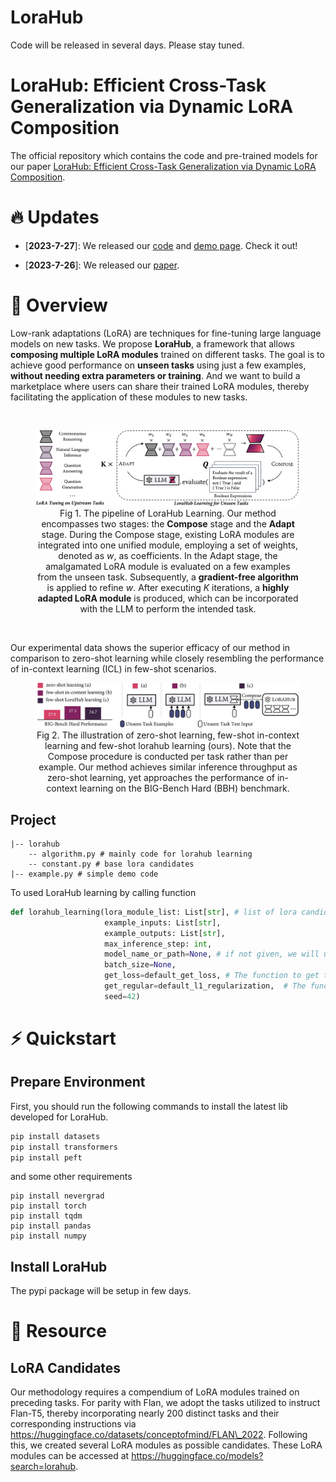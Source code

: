 # LoraHub

Code will be released in several days. Please stay tuned.
# LoraHub: Efficient Cross-Task Generalization via Dynamic LoRA Composition


The official repository which contains the code and pre-trained models for our paper [LoraHub: Efficient Cross-Task Generalization via Dynamic LoRA Composition](https://arxiv.org/abs/2307.13269).



# 🔥 Updates

- [**2023-7-27**]: We released our [code](https://github.com/sail-sg/lorahub) and [demo page](https://huggingface.co/spaces/sail/lorahub). Check it out!


- [**2023-7-26**]: We released our [paper](https://arxiv.org/abs/2307.13269).


# 🏴󠁶󠁵󠁭󠁡󠁰󠁿 Overview
Low-rank adaptations (LoRA) are techniques for fine-tuning large language models on new tasks. We propose **LoraHub**, a framework that allows **composing multiple LoRA modules** trained on different tasks. The goal is to achieve good performance on **unseen tasks** using just a few examples, **without needing extra parameters or training**. And we want to build a marketplace where users can share their trained LoRA modules, thereby facilitating the application of these modules to new tasks.

<br>

<figure style="text-align:center">
  <img src="./figure/pipeline.jpg">
  <figcaption>Fig 1. The pipeline of LoraHub Learning. Our method encompasses two stages: the <strong>Compose</strong> stage and the <strong>Adapt</strong> stage. During the Compose stage, existing LoRA modules are integrated into one unified module, employing a set of weights, denoted as <em>w</em>, as coefficients. In the Adapt stage, the amalgamated LoRA module is evaluated on a few examples from the unseen task. Subsequently, a <strong>gradient-free algorithm</strong> is applied to refine <em>w</em>. After executing <em>K</em> iterations, a <strong>highly adapted LoRA module</strong> is produced, which can be incorporated with the LLM to perform the intended task.
</figure>


<br>

Our experimental data shows the superior efficacy of our method in comparison to zero-shot learning while closely resembling the performance of in-context learning (ICL) in few-shot scenarios.

<figure style="text-align:center">
  <img src="./figure/overview.jpg">
  <figcaption>Fig 2. The illustration of zero-shot learning, few-shot in-context learning and few-shot lorahub learning (ours). Note that the Compose procedure is conducted per task rather than per example. Our method achieves similar inference throughput as zero-shot learning, yet approaches the performance of in-context learning on the BIG-Bench Hard (BBH) benchmark.
</figure>

## Project

``` shell
|-- lorahub
    -- algorithm.py # mainly code for lorahub learning
    -- constant.py # base lora candidates
|-- example.py # simple demo code
```

To used LoraHub learning by calling function

``` python
def lorahub_learning(lora_module_list: List[str], # list of lora candidates
                     example_inputs: List[str],
                     example_outputs: List[str],
                     max_inference_step: int, 
                     model_name_or_path=None, # if not given, we will use the model_name_or_path in lora config
                     batch_size=None, 
                     get_loss=default_get_loss, # The function to get the objective for optimiztion, use loss as default (can be changed to something like acc. or similarity)
                     get_regular=default_l1_regularization,  # The function to get regularization term for the weight, use 0.05*|w_i| as default
                     seed=42)

```


# ⚡️ Quickstart

## Prepare Environment

First, you should run the following commands to install the latest lib developed for LoraHub.

```python
pip install datasets
pip install transformers
pip install peft
```

and some other requirements

```
pip install nevergrad
pip install torch
pip install tqdm
pip install pandas
pip install numpy
```

## Install LoraHub

The pypi package will be setup in few days.

# 🏰 Resource

## LoRA Candidates

Our methodology requires a compendium of LoRA modules trained on preceding tasks. For parity with Flan, we adopt the tasks utilized to instruct Flan-T5, thereby incorporating nearly $200$ distinct tasks and their corresponding instructions via https://huggingface.co/datasets/conceptofmind/FLAN\_2022. Following this, we created several LoRA modules as possible candidates. These LoRA modules can be accessed at https://huggingface.co/models?search=lorahub.


